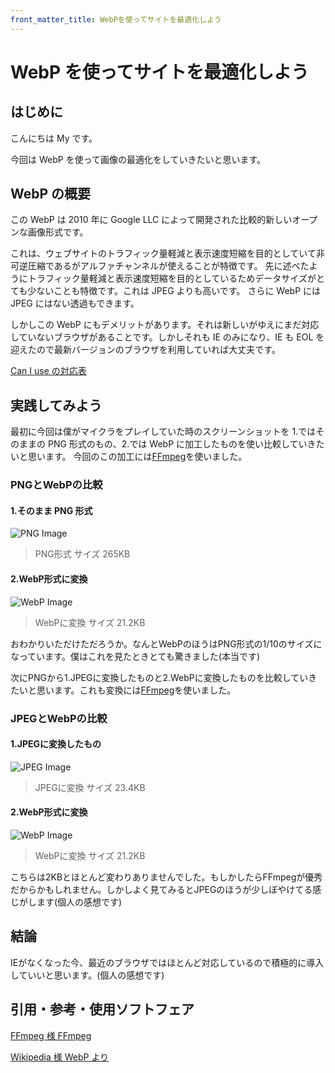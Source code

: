 ```yaml
---
front_matter_title: WebPを使ってサイトを最適化しよう
---
```


# WebP を使ってサイトを最適化しよう

## はじめに

こんにちは My です。

今回は WebP を使って画像の最適化をしていきたいと思います。

## WebP の概要

この WebP は 2010 年に Google LLC によって開発された比較的新しいオープンな画像形式です。

これは、ウェブサイトのトラフィック量軽減と表示速度短縮を目的としていて非可逆圧縮であるがアルファチャンネルが使えることが特徴です。 先に述べたようにトラフィック量軽減と表示速度短縮を目的としているためデータサイズがとても少ないことも特徴です。これは JPEG よりも高いです。 さらに WebP には JPEG にはない透過もできます。

しかしこの WebP にもデメリットがあります。それは新しいがゆえにまだ対応していないブラウザがあることです。しかしそれも IE のみになり、IE も EOL を迎えたので最新バージョンのブラウザを利用していれば大丈夫です。

[Can I use の対応表](https://caniuse.com/webp)

## 実践してみよう

最初に今回は僕がマイクラをプレイしていた時のスクリーンショットを 1.ではそのままの PNG 形式のもの、2.では WebP に加工したものを使い比較していきたいと思います。 今回のこの加工には[FFmpeg](https://ffmpeg.org)を使いました。

### PNGとWebPの比較

#### 1.そのまま PNG 形式

![PNG Image](/assets/test.png)
> PNG形式 サイズ 265KB

#### 2.WebP形式に変換

![WebP Image](/assets/test.webp)
> WebPに変換 サイズ 21.2KB

おわかりいただけただろうか。なんとWebPのほうはPNG形式の1/10のサイズになっています。僕はこれを見たときとても驚きました(本当です)

次にPNGから1.JPEGに変換したものと2.WebPに変換したものを比較していきたいと思います。これも変換には[FFmpeg](https://ffmpeg.org)を使いました。

### JPEGとWebPの比較

#### 1.JPEGに変換したもの

![JPEG Image](/assets/test.jpeg)
> JPEGに変換 サイズ 23.4KB

<!-- markdownlint-disable-next-line MD024 -->
#### 2.WebP形式に変換

![WebP Image](/assets/test.webp)
> WebPに変換 サイズ 21.2KB

こちらは2KBとほとんど変わりありませんでした。もしかしたらFFmpegが優秀だからかもしれません。しかしよく見てみるとJPEGのほうが少しぼやけてる感じがします(個人の感想です)

## 結論

IEがなくなった今、最近のブラウザではほとんど対応しているので積極的に導入していいと思います。(個人の感想です)

## 引用・参考・使用ソフトフェア

[FFmpeg 様 FFmpeg](https://ffmpeg.org)

[Wikipedia 様 WebP より](https://ja.wikipedia.org/wiki/WebP)
